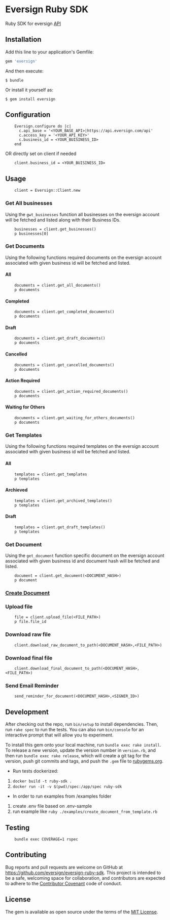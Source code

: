 # Eversign Ruby SDK

Ruby SDK for eversign [API](https://eversign.com/api/documentation)

## Installation

Add this line to your application's Gemfile:

```ruby
gem 'eversign'
```

And then execute:

    $ bundle

Or install it yourself as:

    $ gem install eversign

## Configuration

		Eversign.configure do |c|
		  c.api_base = '<YOUR_BASE_API>|https://api.eversign.com/api'
		  c.access_key = '<YOUR_API_KEY>'
		  c.business_id = <YOUR_BUISINESS_ID>
		end

OR directly set on client if needed

		client.business_id = <YOUR_BUISINESS_ID>


## Usage

		client = Eversign::Client.new

### Get All businesses
Using the `gwt_businesses` function all businesses on the eversign account will be fetched and listed along with their Business IDs.


		businesses = client.get_businesses()
		p businesses[0]


### Get Documents
Using the following functions required documents on the eversign account associated with given business id will be fetched and listed.

#### All

		documents = client.get_all_documents()
		p documents

#### Completed

		documents = client.get_completed_documents()
		p documents

#### Draft

		documents = client.get_draft_documents()
		p documents

#### Cancelled

		documents = client.get_cancelled_documents()
		p documents

#### Action Required

		documents = client.get_action_required_documents()
		p documents

#### Waiting for Others

		documents = client.get_waiting_for_others_documents()
		p documents


### Get Templates
Using the following functions required templates on the eversign account associated with given business id will be fetched and listed.

#### All

		templates = client.get_templates
		p templates

#### Archieved

		templates = client.get_archived_templates()
		p templates

#### Draft

		templates = client.get_draft_templates()
		p templates

### Get Document
Using the `get_document` function specific document on the eversign account associated with given business id and document hash will be fetched and listed.

		document = client.get_document(<DOCUMENT_HASH>)
		p document


### [Create Document](/examples/create_document.rb)

### Upload file
		
		file = client.upload_file(<FILE_PATH>)
		p file.file_id

### Download raw file
		
		client.download_raw_document_to_path(<DOCUMENT_HASH>,<FILE_PATH>)

### Download final file
		
		client.download_final_document_to_path(<DOCUMENT_HASH>,<FILE_PATH>)

### Send Email Reminder

		send_reminder_for_document(<DOCUMENT_HASH>,<SIGNER_ID>)

## Development

After checking out the repo, run `bin/setup` to install dependencies. Then, run `rake spec` to run the tests. You can also run `bin/console` for an interactive prompt that will allow you to experiment.

To install this gem onto your local machine, run `bundle exec rake install`. To release a new version, update the version number in `version.rb`, and then run `bundle exec rake release`, which will create a git tag for the version, push git commits and tags, and push the `.gem` file to [rubygems.org](https://rubygems.org).

- Run tests dockerized:

1. `docker build -t ruby-sdk .`
2. `docker run -it -v $(pwd)/spec:/app/spec ruby-sdk`

- In order to run examples from /examples folder

1. create .env file based on .env-sample
2. run example like `ruby ./examples/create_document_from_template.rb`

## Testing

		bundle exec COVERAGE=1 rspec
		
## Contributing

Bug reports and pull requests are welcome on GitHub at https://github.com/eversign/eversign-ruby-sdk. This project is intended to be a safe, welcoming space for collaboration, and contributors are expected to adhere to the [Contributor Covenant](http://contributor-covenant.org) code of conduct.


## License

The gem is available as open source under the terms of the [MIT License](http://opensource.org/licenses/MIT).
